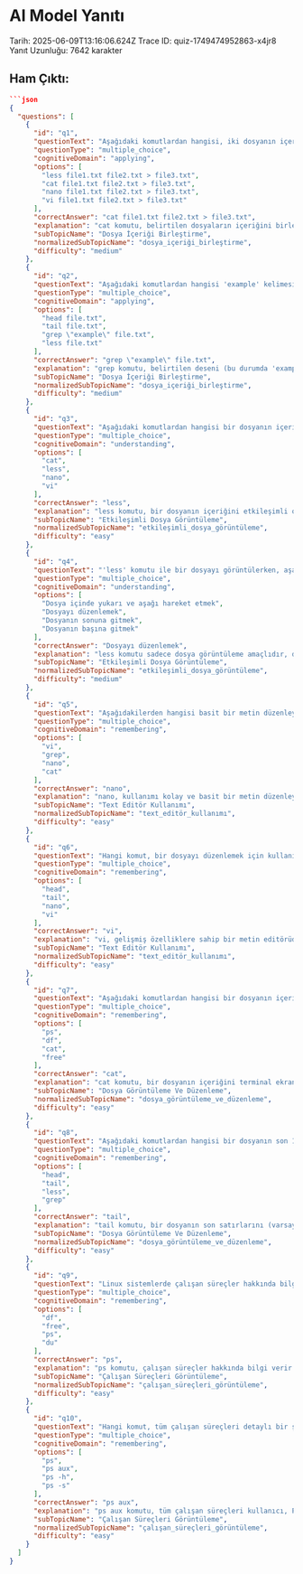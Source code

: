 # AI Model Yanıtı

Tarih: 2025-06-09T13:16:06.624Z
Trace ID: quiz-1749474952863-x4jr8
Yanıt Uzunluğu: 7642 karakter

## Ham Çıktı:
```json
```json
{
  "questions": [
    {
      "id": "q1",
      "questionText": "Aşağıdaki komutlardan hangisi, iki dosyanın içeriğini birleştirip yeni bir dosyaya kaydetmek için kullanılır?",
      "questionType": "multiple_choice",
      "cognitiveDomain": "applying",
      "options": [
        "less file1.txt file2.txt > file3.txt",
        "cat file1.txt file2.txt > file3.txt",
        "nano file1.txt file2.txt > file3.txt",
        "vi file1.txt file2.txt > file3.txt"
      ],
      "correctAnswer": "cat file1.txt file2.txt > file3.txt",
      "explanation": "cat komutu, belirtilen dosyaların içeriğini birleştirir. '>' işareti ise bu birleştirilmiş içeriği yeni bir dosyaya yönlendirir. Bu örnekte, file1.txt ve file2.txt'nin içeriği birleştirilerek file3.txt dosyasına kaydedilir. less, nano ve vi komutları dosya görüntüleme ve düzenleme amaçlıdır, birleştirme işlemi yapmazlar.",
      "subTopicName": "Dosya İçeriği Birleştirme",
      "normalizedSubTopicName": "dosya_içeriği_birleştirme",
      "difficulty": "medium"
    },
    {
      "id": "q2",
      "questionText": "Aşağıdaki komutlardan hangisi 'example' kelimesini içeren satırları 'file.txt' içinde bulmak için kullanılır?",
      "questionType": "multiple_choice",
      "cognitiveDomain": "applying",
      "options": [
        "head file.txt",
        "tail file.txt",
        "grep \"example\" file.txt",
        "less file.txt"
      ],
      "correctAnswer": "grep \"example\" file.txt",
      "explanation": "grep komutu, belirtilen deseni (bu durumda 'example' kelimesi) bir dosya içinde arar ve eşleşen satırları görüntüler. head ve tail komutları dosyanın başını ve sonunu gösterir, less ise dosyayı etkileşimli olarak görüntüler.",
      "subTopicName": "Dosya İçeriği Birleştirme",
      "normalizedSubTopicName": "dosya_içeriği_birleştirme",
      "difficulty": "medium"
    },
    {
      "id": "q3",
      "questionText": "Aşağıdaki komutlardan hangisi bir dosyanın içeriğini ileri ve geri gezinme özelliği ile etkileşimli olarak görüntülemek için kullanılır?",
      "questionType": "multiple_choice",
      "cognitiveDomain": "understanding",
      "options": [
        "cat",
        "less",
        "nano",
        "vi"
      ],
      "correctAnswer": "less",
      "explanation": "less komutu, bir dosyanın içeriğini etkileşimli olarak görüntülemek için kullanılır. Bu, kullanıcının dosya içinde ileri ve geri hareket etmesine olanak tanır. cat komutu dosyanın tamamını bir defada görüntülerken, nano ve vi metin düzenleyicileridir.",
      "subTopicName": "Etkileşimli Dosya Görüntüleme",
      "normalizedSubTopicName": "etkileşimli_dosya_görüntüleme",
      "difficulty": "easy"
    },
    {
      "id": "q4",
      "questionText": "'less' komutu ile bir dosyayı görüntülerken, aşağıdakilerden hangisi yapılamaz?",
      "questionType": "multiple_choice",
      "cognitiveDomain": "understanding",
      "options": [
        "Dosya içinde yukarı ve aşağı hareket etmek",
        "Dosyayı düzenlemek",
        "Dosyanın sonuna gitmek",
        "Dosyanın başına gitmek"
      ],
      "correctAnswer": "Dosyayı düzenlemek",
      "explanation": "less komutu sadece dosya görüntüleme amaçlıdır, dosya içeriğini düzenleme yeteneği yoktur. Dosya içinde yukarı ve aşağı hareket edilebilir, dosyanın başına ve sonuna gidilebilir.",
      "subTopicName": "Etkileşimli Dosya Görüntüleme",
      "normalizedSubTopicName": "etkileşimli_dosya_görüntüleme",
      "difficulty": "medium"
    },
    {
      "id": "q5",
      "questionText": "Aşağıdakilerden hangisi basit bir metin düzenleyicisidir?",
      "questionType": "multiple_choice",
      "cognitiveDomain": "remembering",
      "options": [
        "vi",
        "grep",
        "nano",
        "cat"
      ],
      "correctAnswer": "nano",
      "explanation": "nano, kullanımı kolay ve basit bir metin düzenleyicisidir. vi daha gelişmiş bir düzenleyicidir. grep dosya içinde arama yapar, cat ise dosya içeriğini görüntüler.",
      "subTopicName": "Text Editör Kullanımı",
      "normalizedSubTopicName": "text_editör_kullanımı",
      "difficulty": "easy"
    },
    {
      "id": "q6",
      "questionText": "Hangi komut, bir dosyayı düzenlemek için kullanılabilecek gelişmiş bir metin editörüdür?",
      "questionType": "multiple_choice",
      "cognitiveDomain": "remembering",
      "options": [
        "head",
        "tail",
        "nano",
        "vi"
      ],
      "correctAnswer": "vi",
      "explanation": "vi, gelişmiş özelliklere sahip bir metin editörüdür. head ve tail komutları dosyanın başını ve sonunu gösterir, nano ise basit bir metin editörüdür.",
      "subTopicName": "Text Editör Kullanımı",
      "normalizedSubTopicName": "text_editör_kullanımı",
      "difficulty": "easy"
    },
    {
      "id": "q7",
      "questionText": "Aşağıdaki komutlardan hangisi bir dosyanın içeriğini görüntülemek için kullanılır?",
      "questionType": "multiple_choice",
      "cognitiveDomain": "remembering",
      "options": [
        "ps",
        "df",
        "cat",
        "free"
      ],
      "correctAnswer": "cat",
      "explanation": "cat komutu, bir dosyanın içeriğini terminal ekranında görüntülemek için kullanılır. ps çalışan süreçleri, df disk alanı kullanımını, free ise bellek kullanımını gösterir.",
      "subTopicName": "Dosya Görüntüleme Ve Düzenleme",
      "normalizedSubTopicName": "dosya_görüntüleme_ve_düzenleme",
      "difficulty": "easy"
    },
    {
      "id": "q8",
      "questionText": "Aşağıdaki komutlardan hangisi bir dosyanın son 10 satırını görüntülemek için kullanılır?",
      "questionType": "multiple_choice",
      "cognitiveDomain": "remembering",
      "options": [
        "head",
        "tail",
        "less",
        "grep"
      ],
      "correctAnswer": "tail",
      "explanation": "tail komutu, bir dosyanın son satırlarını (varsayılan olarak son 10 satırı) görüntülemek için kullanılır. head ilk satırları, less etkileşimli görüntüleme, grep ise desen arama için kullanılır.",
      "subTopicName": "Dosya Görüntüleme Ve Düzenleme",
      "normalizedSubTopicName": "dosya_görüntüleme_ve_düzenleme",
      "difficulty": "easy"
    },
    {
      "id": "q9",
      "questionText": "Linux sistemlerde çalışan süreçler hakkında bilgi almak için hangi komut kullanılır?",
      "questionType": "multiple_choice",
      "cognitiveDomain": "remembering",
      "options": [
        "df",
        "free",
        "ps",
        "du"
      ],
      "correctAnswer": "ps",
      "explanation": "ps komutu, çalışan süreçler hakkında bilgi verir. Örneğin, 'ps aux' komutu tüm çalışan süreçleri detaylı bir şekilde listeler. df disk alanı kullanımını, free bellek kullanımını, du ise dosya alanı kullanımını gösterir.",
      "subTopicName": "Çalışan Süreçleri Görüntüleme",
      "normalizedSubTopicName": "çalışan_süreçleri_görüntüleme",
      "difficulty": "easy"
    },
    {
      "id": "q10",
      "questionText": "Hangi komut, tüm çalışan süreçleri detaylı bir şekilde listelemek için kullanılır?",
      "questionType": "multiple_choice",
      "cognitiveDomain": "remembering",
      "options": [
        "ps",
        "ps aux",
        "ps -h",
        "ps -s"
      ],
      "correctAnswer": "ps aux",
      "explanation": "ps aux komutu, tüm çalışan süreçleri kullanıcı, PID, CPU kullanımı gibi detaylı bilgilerle birlikte listeler. Diğer seçenekler ps komutunun farklı kullanımlarını temsil eder, ancak tüm süreçleri detaylı listeleme işlevini 'ps aux' sağlar.",
      "subTopicName": "Çalışan Süreçleri Görüntüleme",
      "normalizedSubTopicName": "çalışan_süreçleri_görüntüleme",
      "difficulty": "easy"
    }
  ]
}
```
```
